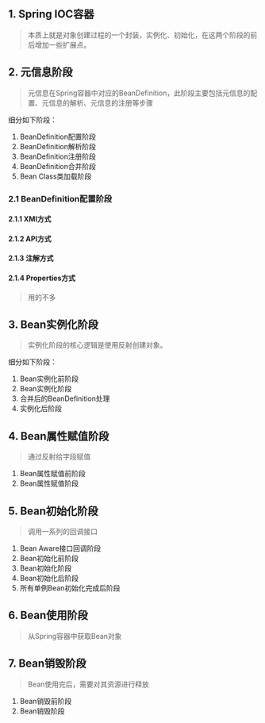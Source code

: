 ## 1. Spring IOC容器
> 本质上就是对象创建过程的一个封装，实例化、初始化，在这两个阶段的前后增加一些扩展点。
> 

## 2. 元信息阶段
> 元信息在Spring容器中对应的BeanDefinition，此阶段主要包括元信息的配置、元信息的解析、元信息的注册等步骤
>
细分如下阶段：

1. BeanDefinition配置阶段
2. BeanDefinition解析阶段
3. BeanDefinition注册阶段
4. BeanDefinition合并阶段
5. Bean Class类加载阶段

### 2.1 BeanDefinition配置阶段

#### 2.1.1 XMl方式



#### 2.1.2 API方式



#### 2.1.3 注解方式



#### 2.1.4 Properties方式

> 用的不多





## 3. Bean实例化阶段

> 实例化阶段的核心逻辑是使用反射创建对象。
> 
细分如下阶段：
1. Bean实例化前阶段
2. Bean实例化阶段
3. 合并后的BeanDefinition处理
4. 实例化后阶段

## 4. Bean属性赋值阶段
> 通过反射给字段赋值
> 
1. Bean属性赋值前阶段
2. Bean属性赋值阶段

## 5. Bean初始化阶段
> 调用一系列的回调接口
1. Bean Aware接口回调阶段
2. Bean初始化前阶段
3. Bean初始化阶段
4. Bean初始化后阶段
5. 所有单例Bean初始化完成后阶段

## 6. Bean使用阶段
> 从Spring容器中获取Bean对象
> 

## 7. Bean销毁阶段
> Bean使用完后，需要对其资源进行释放
1. Bean销毁前阶段
2. Bean销毁阶段
